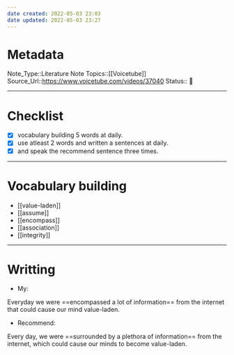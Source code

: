 ```yaml
---
date created: 2022-05-03 23:03
date updated: 2022-05-03 23:27
---
```


# Metadata

Note_Type::Literature Note
Topics::[[Voicetube]]
Source_Url::<https://www.voicetube.com/videos/37040>
Status:: 👶

---

# Checklist

- [x] vocabulary building 5 words at daily.
- [x] use atleast 2 words and written a sentences at daily.
- [x] and speak the recommend sentence three times.

---

# Vocabulary building

- [[value-laden]]
- [[assume]]
- [[encompass]]
- [[association]]
- [[integrity]]

---

# Writting

- My:

Everyday we were ==encompassed a lot of information== from the internet that could cause our mind value-laden.

- Recommend:

Every day, we were ==surrounded by a plethora of information== from the internet, which could cause our minds to become value-laden.
